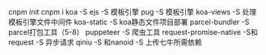 cnpm init
cnpm i 
  koa -S
  ejs -S  模板引擎
  pug -S  模板引擎
  koa-views -S  处理模板引擎文件中间件
  koa-static -S  koa静态文件项目部署
  parcel-bundler -S parcel打包工具（5-8）
  puppeteer -S  爬虫工具
  request-promise-native -S和request -S 异步请求
  qiniu -S 和nanoid -S 上传七牛所需依赖